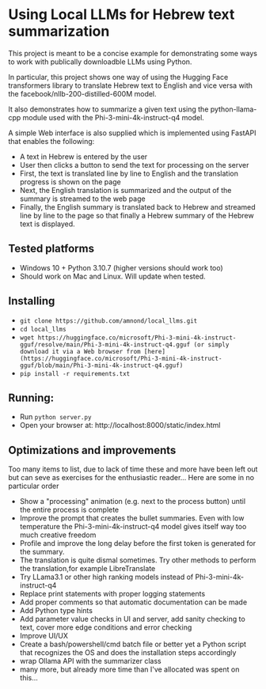 # Using Local LLMs for Hebrew text summarization

This project is meant to be a concise example for demonstrating some ways to work with publically downloadble LLMs using Python.

In particular, this project shows one way of using the Hugging Face transformers library to translate Hebrew text to English and vice versa
with the facebook/nllb-200-distilled-600M model.

It also demonstrates how to summarize a given text using the python-llama-cpp module used with the Phi-3-mini-4k-instruct-q4 model.

A simple Web interface is also supplied which is implemented using FastAPI that enables the following:
* A text in Hebrew is entered by the user
* User then clicks a button to send the text for processing on the server
* First, the text is translated line by line to English and the translation progress is shown on the page
* Next, the English translation is summarized and the output of the summary is streamed to the web page
* Finally, the English summary is translated back to Hebrew and streamed line by line to the page so that finally a Hebrew summary of the Hebrew text is displayed.

## Tested platforms
* Windows 10 + Python 3.10.7 (higher versions should work too)
* Should work on Mac and Linux. Will update when tested.

## Installing
* ```git clone https://github.com/amnond/local_llms.git```
* ```cd local_llms```
* ```wget https://huggingface.co/microsoft/Phi-3-mini-4k-instruct-gguf/resolve/main/Phi-3-mini-4k-instruct-q4.gguf (or simply download it via a Web browser from [here](https://huggingface.co/microsoft/Phi-3-mini-4k-instruct-gguf/blob/main/Phi-3-mini-4k-instruct-q4.gguf)```
* ```pip install -r requirements.txt```

## Running:
* Run ```python server.py```
* Open your browser at: http://localhost:8000/static/index.html


## Optimizations and improvements
Too many items to list, due to lack of time these and more have been left out but
can seve as exercises for the enthusiastic reader...
Here are some in no particular order

* Show a "processing" animation (e.g. next to the process button) until the entire process is complete
* Improve the prompt that creates the bullet summaries. Even with low temperature the Phi-3-mini-4k-instruct-q4 model gives itself way too much creative freedom
* Profile and improve the long delay before the first token is generated for the summary. 
* The translation is quite dismal sometimes. Try other methods to perform the translation,for example LibreTranslate
* Try LLama3.1 or other high ranking models instead of Phi-3-mini-4k-instruct-q4
* Replace print statements with proper logging statements
* Add proper comments so that automatic documentation can be made
* Add Python type hints
* Add parameter value checks in UI and server, add sanity checking to text, cover more edge conditions and error checking
* Improve UI/UX
* Create a bash/powershell/cmd batch file or better yet a Python script that recognizes the OS and does the installation steps accordingly
* wrap Ollama API with the summarizer class
* many more, but already more time than I've allocated was spent on this...

